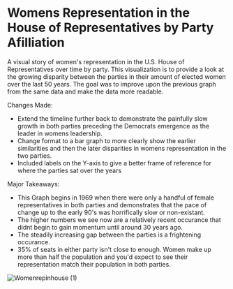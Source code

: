# Womens Representation in the House of Representatives by Party Afilliation
A visual story of women's representation in the U.S. House of Representatives over time by party.
This visualization is to provide a look at the growing disparity between the parties in their amount of elected women over the last 50 years.
The goal was to improve upon the previous graph from the same data and make the data more readable.

Changes Made:
- Extend the timeline further back to demonstrate the painfully slow growth in both parties preceding the Democrats emergence as the leader in womens leadership.
- Change format to a bar graph to more clearly show the earlier similarities and then the later disparities in womens representation in the two parties.
- Included labels on the Y-axis to give a better frame of reference for where the parties sat over the years

Major Takeaways:
- This Graph begins in 1969 when there were only a handful of female representatives in both parties and demonstrates that the pace of change up to the early 90's was horrifically slow or non-existant.
- The higher numbers we see now are a relatively recent occurance that didnt begin to gain momentum until around 30 years ago.
- The steadily increasing gap between the parties is a frightening occurance.
- 35% of seats in either party isn't close to enough. Women make up more than half the population and you'd expect
 to see their representation match their population in both parties.
 
 ![Womenrepinhouse (1)](https://user-images.githubusercontent.com/82072880/117516928-68c5c200-af4f-11eb-9c8c-311f33ec7470.png)
